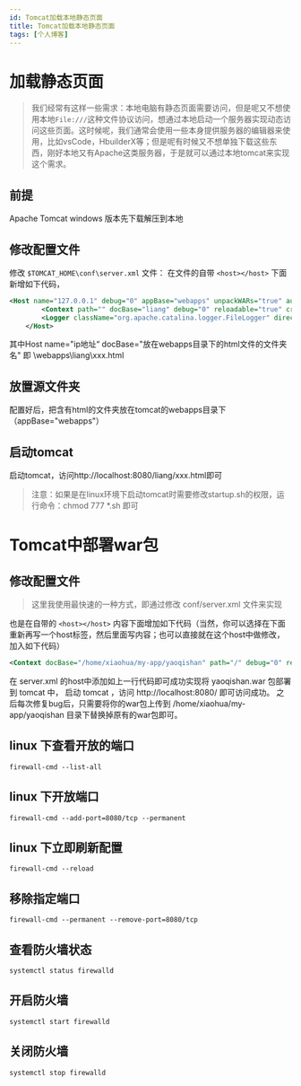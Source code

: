 ```yaml
---
id: Tomcat加载本地静态页面
title: Tomcat加载本地静态页面
tags: [个人博客]
---
```



# 加载静态页面

> 我们经常有这样一些需求：本地电脑有静态页面需要访问，但是呢又不想使用本地`File:///`这种文件协议访问，想通过本地启动一个服务器实现动态访问这些页面。这时候呢，我们通常会使用一些本身提供服务器的编辑器来使用，比如vsCode，HbuilderX等；但是呢有时候又不想单独下载这些东西，刚好本地又有Apache这类服务器，于是就可以通过本地tomcat来实现这个需求。

## 前提
Apache Tomcat windows 版本先下载解压到本地

## 修改配置文件
修改 `$TOMCAT_HOME\conf\server.xml` 文件：
在文件的自带 `<host></host>` 下面新增如下代码，
```xml
<Host name="127.0.0.1" debug="0" appBase="webapps" unpackWARs="true" autoDeploy="true" xmlValidation="false"  xmlNamespaceAware="false">
        <Context path="" docBase="liang" debug="0" reloadable="true" crossContext="true"/>
        <Logger className="org.apache.catalina.logger.FileLogger" directory="logs" prefix="tot_log." suffix=".txt" timestamp="true"/>
    </Host>
```
其中Host name="ip地址“  docBase="放在webapps目录下的html文件的文件夹名" 即 \webapps\liang\xxx.html

## 放置源文件夹
配置好后，把含有html的文件夹放在tomcat的webapps目录下（appBase="webapps"）

## 启动tomcat
启动tomcat，访问http://localhost:8080/liang/xxx.html即可

> 注意：如果是在linux环境下启动tomcat时需要修改startup.sh的权限，运行命令：chmod 777 *.sh 即可

# Tomcat中部署war包

## 修改配置文件
> 这里我使用最快速的一种方式，即通过修改 conf/server.xml 文件来实现

也是在自带的 `<host></host>` 内容下面增加如下代码（当然，你可以选择在下面重新再写一个host标签，然后里面写内容；也可以直接就在这个host中做修改，加入如下代码）
```xml
<Context docBase="/home/xiaohua/my-app/yaoqishan" path="/" debug="0" reloadable="false"/>
```
在 server.xml 的host中添加如上一行代码即可成功实现将 yaoqishan.war 包部署到 tomcat 中，
启动 tomcat ，访问 http://localhost:8080/ 即可访问成功。
之后每次修复bug后，只需要将你的war包上传到 /home/xiaohua/my-app/yaoqishan 目录下替换掉原有的war包即可。

## linux 下查看开放的端口
`firewall-cmd --list-all`

## linux 下开放端口
`firewall-cmd --add-port=8080/tcp --permanent`

## linux 下立即刷新配置
`firewall-cmd --reload`

## 移除指定端口
`firewall-cmd --permanent --remove-port=8080/tcp`

## 查看防火墙状态
`systemctl status firewalld`

## 开启防火墙
`systemctl start firewalld`

## 关闭防火墙
`systemctl stop firewalld`




